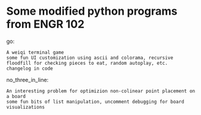 # Some modified python programs from ENGR 102
go:

    A weiqi terminal game  
    some fun UI customization using ascii and colorama, recursive floodfill for checking pieces to eat, random autoplay, etc.
    changelog in code
no_three_in_line:

    An interesting problem for optimizion non-colinear point placement on a board  
    some fun bits of list manipulation, uncomment debugging for board visualizations
